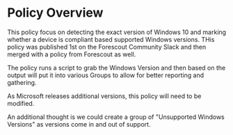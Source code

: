 # Policy Overview
This policy focus on detecting the exact version of Windows 10 and marking whether a device is compliant based supported Windows versions. THis policy was published 1st on the Forescout Community Slack and then merged with a policy from Forescout as well.


The policy runs a script to grab the Windows Version and then based on the output will put it into various Groups to allow for better reporting and gathering. 

As Microsoft releases additional versions, this policy will need to be modified.

An additional thought is we could create a group of "Unsupported Windows Versions" as versions come in and out of support.
